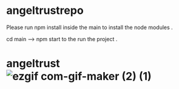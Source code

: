 # angeltrustrepo

Please run npm install inside the main to install the node modules .

cd main --> npm start to the run the project .


# angeltrust![ezgif com-gif-maker (2) (1)](https://user-images.githubusercontent.com/62498648/177314509-6051cf21-2dbe-4e41-ae9c-f15d9b64713f.gif)
